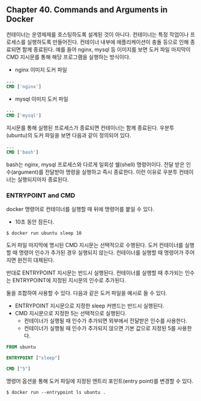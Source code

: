
## Chapter 40. Commands and Arguments in Docker

컨테이너는 운영체제를 호스팅하도록 설계된 것이 아니다. 컨테이너는 특정 작업이나 프로세스를 실행하도록 만들어진다. 컨테이너 내부에 애플리케이션이 충돌 등으로 인해 종료되면 함께 종료된다. 예를 들어 nginx, mysql 등 이미지를 보면 도커 파일 마지막이 CMD 지시문를 통해 해당 프로그램을 실행하는 방식이다.

- nginx 이미지 도커 파일

```dockerfile
...
CMD ['nginx']
```

- mysql 이미지 도커 파일

```dockerfile
...
CMD ['mysql']
```

지시문를 통해 실행된 프로세스가 종료되면 컨테이너는 함께 종료된다. 우분투(ubuntu)의 도커 파일을 보면 다음과 같이 정의되어 있다.

```dockerfile
...
CMD ['bash']
```

bash는 nginx, mysql 프로세스와 다르게 일회성 쉘(shell) 명령어이다. 전달 받은 인수(argument)를 전달받아 명령을 실행하고 즉시 종료한다. 이런 이유로 우분투 컨테이너는 실행되지마자 종료된다. 

### ENTRYPOINT and CMD

docker 명령어로 컨테이너를 실행할 때 뒤에 명령어를 붙일 수 있다. 

- 10초 동안 잠든다.

```
$ docker run ubuntu sleep 10 
```

도커 파일 마지막에 명시된 CMD 지시문는 선택적으로 수행된다. 도커 컨테이너를 실행할 때 명령어 인수가 추가된 경우 실행되지 않는다. 컨테이너를 실행할 때 명령어가 주어지면 완전히 대체된다.

반대로 ENTRYPOINT 지시문는 반드시 실행된다. 컨테이너를 실행할 때 추가되는 인수는 ENTRYPOINT에 지정된 지시문의 인수로 추가된다.

둘을 조합하여 사용할 수 있다. 다음과 같은 도커 파일을 예시로 들 수 있다.

- ENTRYPOINT 지시문으로 지정한 sleep 커맨드는 반드시 실행된다.
- CMD 지시문으로 지정한 5는 선택적으로 실행된다.
    - 컨테이너가 실행될 때 인수가 추가되면 외부에서 전달받은 인수를 사용한다.
    - 컨테이너가 실행될 때 인수가 추가되지 않으면 기본 값으로 지정된 5를 사용한다.

```dockerfile
FROM ubuntu

ENTRYPOINT ["sleep"]

CMD ["5"]
```

명령어 옵션을 통해 도커 파일에 지정된 엔트리 포인트(entry point)를 변경할 수 있다. 

```
$ docker run --entrypoint ls ubuntu .
```
